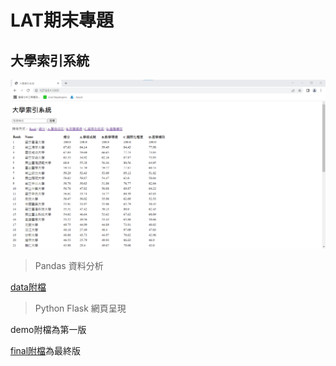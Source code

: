 # LAT期末專題

##  大學索引系統

![Alt text](大學索引系統.png)

> Pandas 資料分析

 [data附檔](https://github.com/deng41075010h/LAT/tree/main/finall%20project/data)

> Python Flask 網頁呈現
  
demo附檔為第一版

[final附檔](https://github.com/deng41075010h/LAT/tree/main/finall%20project/final)為最終版
